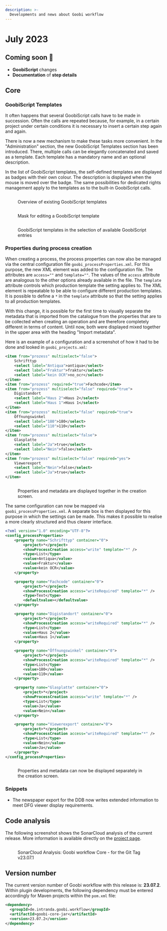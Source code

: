 ```yaml
---
description: >-
  Developments and news about Goobi workflow
---
```


# July 2023

## Coming soon :rocket:

* **GoobiScript** changes
* **Documentation** of **step details**

## Core

### GoobiScript Templates

It often happens that several GoobiScript calls have to be made in succession. Often the calls are repeated because, for example, in a certain project under certain conditions it is necessary to insert a certain step again and again.

There is now a new mechanism to make these tasks more convenient. In the "Administration" section, the new GoobiScript Templates section has been introduced. There, multiple calls can be elegantly concatenated and saved as a template. Each template has a mandatory name and an optional description.

In the list of GoobiScript templates, the self-defined templates are displayed as badges with their own colour. The description is displayed when the mouse is moved over the badge. The same possibilities for dedicated rights management apply to the templates as to the built-in GoobiScript calls.

<figure><img src="23.07_EN_goobiscript-templates_overview.png" alt=""><figcaption><p>Overview of existing GoobiScript templates</p></figcaption></figure>

<figure><img src="23.07_EN_goobiscript-templates-edit.png" alt=""><figcaption><p>Mask for editing a GoobiScript template</p></figcaption></figure>

<figure><img src="23.07_EN_goobiscript-execute.png" alt=""><figcaption><p>GoobiScript templates in the selection of available GoobiScript entries</p></figcaption></figure>

### Properties during process creation

When creating a process, the process properties can now also be managed via the central configuration file `goobi_processProperties.xml`. For this purpose, the new XML element was added to the configuration file. The attributes are `access=""` and `template=""`. The values of the `access` attribute are analogous to the other options already available in the file. The `template` attribute controls which production template the setting applies to. The XML element is repeatable to be able to configure different production templates. It is possible to define a `*` in the `template` attribute so that the setting applies to all production templates.

With this change, it is possible for the first time to visually separate the metadata that is imported from the catalogue from the properties that are to be collected when creating an operation and are therefore completely different in terms of content. Until now, both were displayed mixed together in the upper area with the heading "Import metadata".

Here is an example of a configuration and a screenshot of how it had to be done and looked in `goobi_projects.xml`:

```xml
<item from="prozess" multiselect="false">
    Schrifttyp
    <select label="Antiqua">antiqua</select>
    <select label="Fraktur">fraktur</select>
    <select label="kein OCR">no_ocr</select>
</item>
<item from="prozess" required="true">Fachcode</item>
<item from="prozess" multiselect="false" required="true">
    Digistandort
    <select label="Haus 2">Haus 2</select>
    <select label="Haus 1">Haus 1</select>
</item>
<item from="prozess" multiselect="false" required="true">
    Öffnungswinkel
    <select label="180">180</select>
    <select label="110">110</select>
</item>
<item from="prozess" multiselect="false">
    Glasplatte
    <select label="Ja">true</select>
    <select label="Nein">false</select>
</item>
<item from="prozess" multiselect="false" required="yes">
    Viewerexport
    <select label="Nein">false</select>
    <select label="Ja">true</select>
</item>
```

<figure><img src="23.07_EN_new-process-projects.png" alt=""><figcaption><p>Properties and metadata are displayed together in the creation screen.</p></figcaption></figure>

The same configuration can now be mapped via `goobi_processProperties.xml`. A separate box is then displayed for this purpose in which the settings can be made. This makes it possible to realise a more clearly structured and thus clearer interface.

```xml
<?xml version="1.0" encoding="UTF-8"?>
<config_processProperties>
    <property name="Schrifttyp" container="0">
        <project>*</project>
        <showProcessCreation access="write" template="*" />
        <type>List</type>
        <value>Antiqua</value>
        <value>Fraktur</value>
        <value>kein OCR</value>
    </property>

    <property name="Fachcode" container="0">
        <project>*</project>
        <showProcessCreation access="writeRequired" template="*" />
        <type>Text</type>
        <defaultvalue></defaultvalue>
    </property>

    <property name="Digistandort" container="0">
        <project>*</project>
        <showProcessCreation access="writeRequired" template="*" />
        <type>List</type>
        <value>Haus 2</value>
        <value>Haus 1</value>
    </property>

    <property name="Öffnungswinkel" container="0">
        <project>*</project>
        <showProcessCreation access="writeRequired" template="*" />
        <type>List</type>
        <value>180</value>
        <value>110</value>
    </property>

    <property name="Glasplatte" container="0">
        <project>*</project>
        <showProcessCreation access="write" template="*" />
        <type>List</type>
        <value>Ja</value>
        <value>Nein</value>
    </property>

    <property name="Viewerexport" container="0">
        <project>*</project>
        <showProcessCreation access="writeRequired" template="*" />
        <type>List</type>
        <value>Nein</value>
        <value>Ja</value>
    </property>
</config_processProperties>
```

<figure><img src="23.07_EN_new-process-processproperties.png" alt=""><figcaption><p>Properties and metadata can now be displayed separately in the creation screen.</p></figcaption></figure>

### Snippets

* The newspaper export for the DDB now writes extended information to meet DFG viewer display requirements.

## Code analysis

The following screenshot shows the SonarCloud analysis of the current release. More information is available directly on the [project page](https://sonarcloud.io/organizations/intranda/projects).

<figure><img src="23.07.1_sonar-workflow.png" alt=""><figcaption><p>SonarCloud Analysis: Goobi workflow Core - for the Git Tag v23.07.1</p></figcaption></figure>

## Version number

The current version number of Goobi workflow with this release is: **23.07.2**. Within plugin developments, the following dependency must be entered accordingly for Maven projects within the `pom.xml` file:

```xml
<dependency>
  <groupId>de.intranda.goobi.workflow</groupId>
  <artifactId>goobi-core-jar</artifactId>
  <version>23.07.2</version>
</dependency>
```